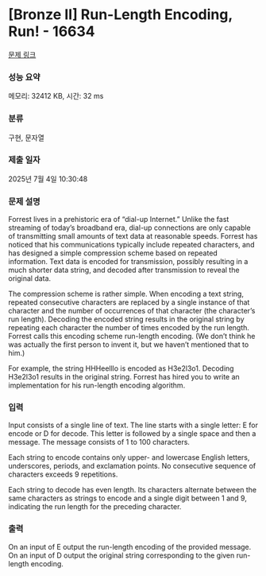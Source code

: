 # [Bronze II] Run-Length Encoding, Run! - 16634 

[문제 링크](https://www.acmicpc.net/problem/16634) 

### 성능 요약

메모리: 32412 KB, 시간: 32 ms

### 분류

구현, 문자열

### 제출 일자

2025년 7월 4일 10:30:48

### 문제 설명

<p>Forrest lives in a prehistoric era of “dial-up Internet.” Unlike the fast streaming of today’s broadband era, dial-up connections are only capable of transmitting small amounts of text data at reasonable speeds. Forrest has noticed that his communications typically include repeated characters, and has designed a simple compression scheme based on repeated information. Text data is encoded for transmission, possibly resulting in a much shorter data string, and decoded after transmission to reveal the original data.</p>

<p>The compression scheme is rather simple. When encoding a text string, repeated consecutive characters are replaced by a single instance of that character and the number of occurrences of that character (the character’s run length). Decoding the encoded string results in the original string by repeating each character the number of times encoded by the run length. Forrest calls this encoding scheme run-length encoding. (We don’t think he was actually the first person to invent it, but we haven’t mentioned that to him.)</p>

<p>For example, the string HHHeelllo is encoded as H3e2l3o1. Decoding H3e2l3o1 results in the original string. Forrest has hired you to write an implementation for his run-length encoding algorithm.</p>

### 입력 

 <p>Input consists of a single line of text. The line starts with a single letter: E for encode or D for decode. This letter is followed by a single space and then a message. The message consists of 1 to 100 characters.</p>

<p>Each string to encode contains only upper- and lowercase English letters, underscores, periods, and exclamation points. No consecutive sequence of characters exceeds 9 repetitions.</p>

<p>Each string to decode has even length. Its characters alternate between the same characters as strings to encode and a single digit between 1 and 9, indicating the run length for the preceding character.</p>

### 출력 

 <p>On an input of E output the run-length encoding of the provided message. On an input of D output the original string corresponding to the given run-length encoding.</p>

